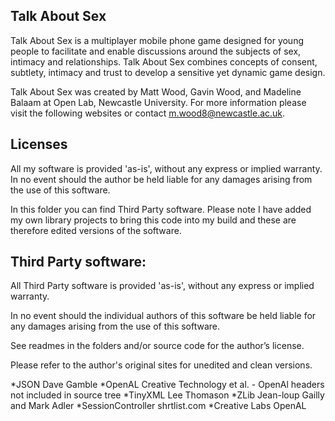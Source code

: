 ## Talk About Sex

Talk About Sex is a multiplayer mobile phone game designed for young people to facilitate and enable discussions around the subjects of sex, intimacy and relationships. Talk About Sex combines concepts of consent, subtlety, intimacy and trust to develop a sensitive yet dynamic game design.

Talk About Sex was created by Matt Wood, Gavin Wood, and Madeline Balaam at Open Lab, Newcastle University.
For more information please visit the following websites or contact m.wood8@newcastle.ac.uk.



## Licenses

All my software is provided 'as-is', without any express or implied warranty.
In no event should the author be held liable for any damages arising from the use of this software.

In this folder you can find Third Party software. Please note I have added my own library projects to bring this code into my build and these are therefore edited versions of the software. 



## Third Party software:

All Third Party software is provided 'as-is', without any express or implied warranty.

In no event should the individual authors of this software be held liable for any damages arising from the use of this software.

See readmes in the folders and/or source code for the author’s license.

Please refer to the author's original sites for unedited and clean versions.

*JSON                 Dave Gamble
*OpenAL               Creative Technology et al. - OpenAl headers not included in source tree
*TinyXML              Lee Thomason
*ZLib                 Jean-loup Gailly and Mark Adler
*SessionController    shrtlist.com
*Creative Labs        OpenAL

